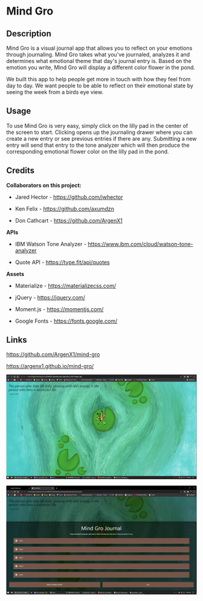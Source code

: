 # Mind Gro

## Description

Mind Gro is a visual journal app that allows you to reflect on your emotions through journaling. Mind Gro takes what you've journaled, analyzes it and determines what emotional theme that day's journal entry is. Based on the emotion you write, Mind Gro will display a different color flower in the pond.

We built this app to help people get more in touch with how they feel from day to day. We want people to be able to reflect on their emotional state by seeing the week from a birds eye view.

## Usage

To use Mind Gro is very easy, simply click on the lilly pad in the center of the screen to start. Clicking opens up the journaling drawer where you can create a new entry or see previous entries if there are any. Submitting a new entry will send that entry to the tone analyzer which will then produce the corresponding emotional flower color on the lilly pad in the pond.

## Credits

**Collaborators on this project:**

- Jared Hector - https://github.com/jwhector

- Ken Felix - https://github.com/axumdzn

- Don Cathcart - https://github.com/ArgenX1

**APIs**

- IBM Watson Tone Analyzer - https://www.ibm.com/cloud/watson-tone-analyzer

- Quote API - https://type.fit/api/quotes

**Assets**

- Materialize - https://materializecss.com/

- jQuery - https://jquery.com/

- Moment.js - https://momentjs.com/

- Google Fonts - https://fonts.google.com/

## Links

https://github.com/ArgenX1/mind-gro

https://argenx1.github.io/mind-gro/

![screenshot1](assets\screenshot1.png)

![screenshot2](assets\screenshot2.png)